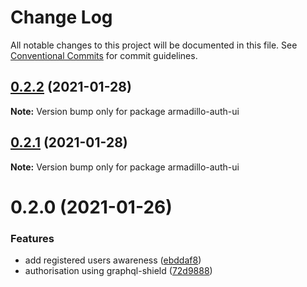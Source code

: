 # Change Log

All notable changes to this project will be documented in this file.
See [Conventional Commits](https://conventionalcommits.org) for commit guidelines.

## [0.2.2](https://github.com/molgenis/molgenis-js-armadillo/compare/armadillo-auth-ui@0.2.1...armadillo-auth-ui@0.2.2) (2021-01-28)

**Note:** Version bump only for package armadillo-auth-ui





## [0.2.1](https://github.com/molgenis/molgenis-js-armadillo/compare/armadillo-auth-ui@0.2.0...armadillo-auth-ui@0.2.1) (2021-01-28)

**Note:** Version bump only for package armadillo-auth-ui





# 0.2.0 (2021-01-26)


### Features

* add registered users awareness ([ebddaf8](https://github.com/molgenis/molgenis-js-armadillo/commit/ebddaf8d73be9f2a36ac125dbb0ca0873715a261))
* authorisation using graphql-shield ([72d9888](https://github.com/molgenis/molgenis-js-armadillo/commit/72d98889dbd5732687d54bd858eb12be5385f596))
